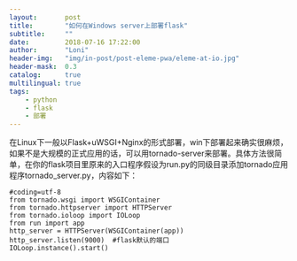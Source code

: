 ```yaml
---
layout:       post
title:        "如何在Windows server上部署flask"
subtitle:     ""
date:         2018-07-16 17:22:00
author:       "Loni"
header-img:   "img/in-post/post-eleme-pwa/eleme-at-io.jpg"
header-mask:  0.3
catalog:      true
multilingual: true
tags:
    - python
    - flask
    - 部署
---
```


在Linux下一般以Flask+uWSGI+Nginx的形式部署，win下部署起来确实很麻烦，如果不是大规模的正式应用的话，可以用tornado-server来部署。具体方法很简单，在你的flask项目里原来的入口程序假设为run.py的同级目录添加tornado应用程序tornado_server.py，内容如下：

```
#coding=utf-8
from tornado.wsgi import WSGIContainer
from tornado.httpserver import HTTPServer
from tornado.ioloop import IOLoop
from run import app
http_server = HTTPServer(WSGIContainer(app))
http_server.listen(9000)  #flask默认的端口
IOLoop.instance().start()
